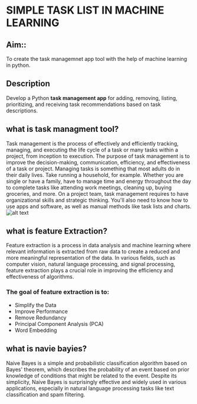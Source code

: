 # SIMPLE TASK LIST IN MACHINE LEARNING
## Aim::
To create  the task managemnet app tool with the help of machine learning in python.
## Description
Develop a Python **task management app** for adding, removing, listing, prioritizing, and receiving task recommendations based on task descriptions.
## what is task managment tool?
Task management is the process of effectively and efficiently tracking, managing, and executing the life cycle of a task or many tasks within a project, from inception to execution. The purpose of task management is to improve the decision-making, communication, efficiency, and effectiveness of a task or project.
Managing tasks is something that most adults do in their daily lives. Take running a household, for example. Whether you are single or have a family, have to manage  time and energy throughout the day to complete tasks like attending work meetings, cleaning up, buying groceries, and more.
On a project team, task management requires  to have organizational skills and strategic thinking. You'll also need to know how to use apps and software, as well as manual methods like task lists and charts.
![alt text](https://images.prismic.io/smarttask/0d6ae82b-c98b-42fa-b36b-d8eb82db7a7e_25+Best+Task+Management+Tools.png?auto=compress,format)
## what is feature Extraction?
Feature extraction is a process in data analysis and machine learning where relevant information is extracted from raw data to create a reduced and more meaningful representation of the data. In various fields, such as computer vision, natural language processing, and signal processing, feature extraction plays a crucial role in improving the efficiency and effectiveness of algorithms.
### The goal of feature extraction is to:
* Simplify the Data 
* Improve Performance
* Remove Redundancy
* Principal Component Analysis (PCA)
* Word Embedding
## what is navie bayies?
Naive Bayes is a simple and probabilistic classification algorithm based on Bayes' theorem, which describes the probability of an event based on prior knowledge of conditions that might be related to the event. Despite its simplicity, Naive Bayes is surprisingly effective and widely used in various applications, especially in natural language processing tasks like text classification and spam filtering.





